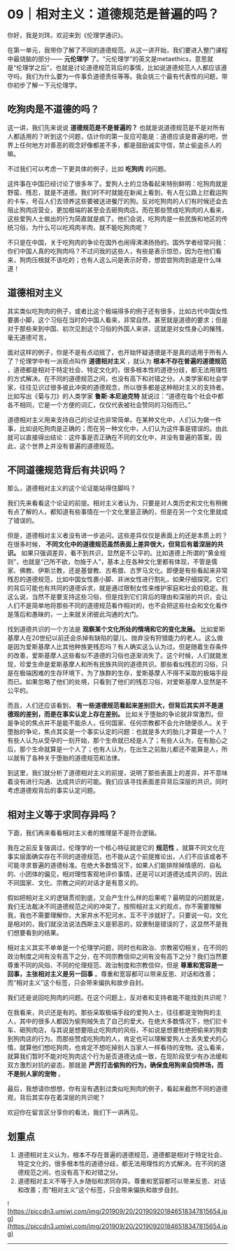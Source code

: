 # 09｜相对主义：道德规范是普遍的吗？

你好，我是刘玮，欢迎来到《伦理学通识》。

在第一单元，我带你了解了不同的道德规范。从这一讲开始，我们要进入整门课程中最烧脑的部分—— **元伦理学** 了。“元伦理学”的英文是metaethics，意思就是“伦理学之后”，也就是讨论道德规范背后的事情，比如说道德规范人人都应该遵守吗，我们为什么要为一件事负道德责任等等。我会挑三个最有代表性的问题，带你初步了解一下元伦理学。

## 吃狗肉是不道德的吗？

这一讲，我们先来说说 **道德规范是不是普遍的？** 也就是说道德规范是不是对所有人都适用的？听到这个问题，估计你的第一反应可能是：道德应该是普遍的吧，世界上任何地方对善恶的观念好像都差不多，都是鼓励诚实守信，禁止偷盗杀人的嘛。

不过我们可以考虑一下更具体的例子，比如 **吃狗肉** 的问题。

这件事在中国已经讨论了很多年了。爱狗人士的立场看起来特别鲜明：吃狗肉就是野蛮、残忍，就是不道德。我们时不时就能在新闻上看到，有人在公路上拦截运狗的卡车，号召人们去领养这些要被送进餐厅的狗。反对吃狗肉的人们有时候还会去阻止狗肉店营业，更加极端的甚至会去砸狗肉店。而在那些赞成吃狗肉的人看来，这些爱狗人士做出的行为简直就是疯了。他们会说，吃狗肉是一些民族和地区的传统习俗，为什么可以吃鸡肉羊肉，就不能吃狗肉呢？

不只是在中国，关于吃狗肉的争论在国外也闹得沸沸扬扬的。国外学者经常问我：你们中国人真的吃狗肉吗？不过问我的这些人，有些是表示惊恐，因为在他们看来，狗肉压根就不该吃的；也有人这么问是表示好奇，想尝尝狗肉到底是什么味道！

## 道德相对主义

其实类似吃狗肉的例子，或者比这个极端得多的例子还有很多，比如古代中国女性要裹小脚，这个习俗在当时的中国人看来，非常自然，甚至就是道德的要求；但是对于那些来到中国、初次见到这个习俗的外国人来讲，这就是对女性身心的摧残，毫无道德可言。

面对这样的例子，你是不是有点动摇了，也开始怀疑道德是不是真的适用于所有人了？伦理学中有一派观点叫作 **道德相对主义** ，就认为 **根本不存在普遍的道德规范** ，道德都是相对于特定社会、特定文化的，很多根本性的道德分歧，都无法用理性的方式解决。在不同的道德规范之间，也没有高下和对错之分。人类学家和社会学家，往往见识过很多彼此冲突的道德观念，所以很多都是这种相对主义的支持者。比如写出《菊与刀》的人类学家 **鲁斯·本尼迪克特** 就说过：“道德在每个社会中都各不相同，它是一个方便的词汇，仅仅代表被社会赞同的习俗而已。”

道德相对主义用来支持自己的论证也非常简单。在某种文化中，人们认为做一件事，比如说吃狗肉是正确的；而在另一种文化中，人们认为这件事是错误的。由此就可以直接得出结论：这件事是否正确在不同的文化中，并没有普遍的答案，因此，这个世界上并没有普遍的道德规范。

## 不同道德规范背后有共识吗？

那么，道德相对主义的这个论证能站得住脚吗？

我们先来看看这个论证的前提。相对主义者认为，只要是对人类历史和文化有稍微有点了解的人，都知道有些事情在一个文化里是正确的，但是在另一个文化里就成了错误的。

但是，道德相对主义者没有进一步追问，这些差异仅仅是表面上的还是本质上的？在很多时候， **不同文化中的道德规范虽然表面上差异很大，但背后有着深层的共识。** 如果只强调差异，看不到共识，显然是不公平的。比如道德上所谓的“黄金规则”，也就是“己所不欲，勿施于人”，基本上在各种文化里都有体现，不管是儒家、佛教、伊斯兰教，还是基督教、古希腊、古罗马文化。即便是有些看起来非常残忍的道德规范，比如中国女性裹小脚、非洲女性进行割礼，如果仔细探究，它们的背后可能也有共同的道德诉求，就是通过限制女性来维护家庭和社会的稳定。我这么说，当然不是要支持这些习俗，但是找到它们背后的理由和深层的共识，会让人们不是简单地将那些不同的道德规范看作相对的，也不会把这些社会和文化看作是落后和愚昧的，一上来就关闭彼此沟通的大门。

找到道德共识的一个方法是 **观察某个文化所处的情境和它的变化发展。** 比如爱斯基摩人在20世纪以前还会杀掉有缺陷的婴儿、抛弃没有狩猎能力的老人。这么做是因为爱斯基摩人比其他种族更残忍吗？有人确实这么认为过。但是随着生存条件的改善，爱斯基摩人这些看似不道德的习俗也逐渐消失了。这个时候，人们就能发现，珍爱生命是爱斯基摩人和所有民族共同的道德共识。那些看似残忍的习俗，只是在极端困难的生存环境下，为了族群的生存，爱斯基摩人不得不采取的极端手段而已。如果忽略了他们的处境，只看到了他们的残忍习俗，对爱斯基摩人显然是不公平的。

而且，人们还应该看到， **有一些道德规范看起来差别巨大，但背后其实并不是道德观的差别，而是在事实认定上存在差别。** 比如关于堕胎的争论就非常激烈。但是争论的焦点并不是能不能杀人，任何国家、任何宗教都不会允许随便杀人。关于堕胎的争论，焦点其实是一个事实认定的问题：也就是多大的胎儿才算是一个人？有些人认为从受孕的一刻开始，那个生命就已经是人了；有些人认为，在有胎心之后，那个生命就算是一个人了；也有人认为，在出生之前胎儿都还不能算是人，所以就有了各种关于堕胎的道德规范和法律。

到这里，我们就分析了道德相对主义的前提，说明了那些表面上的差异，并不意味着没有进行沟通、达成共识的可能。我们应该寻找表面差异背后深层的共识，同时考虑道德观背后的事实认定问题。

## 相对主义等于求同存异吗？

下面，我们再来看看相对主义者的推理是不是符合逻辑。

我在之前反复强调过，伦理学的一个核心特征就是它的 **规范性** 。就算不同文化在事实层面确实存在不同的道德规范，也不能从这个前提推论出，人们不应该或者不可能寻求普遍的道德标准。在绝大多数情况下，如果人们能排除掉情感的、自私的、小团体的偏见，相对理性客观地评价事情，还是可以对道德达成共识的，因此不同国家、文化、宗教之间的对话才是有意义的。

假如把相对主义的逻辑贯彻到底，又会产生什么样的后果呢？最明显的问题就是，我们无法裁决不同道德规范之间的冲突了。按照相对主义的观点，你不需要理解我，我也不需要理解你，大家井水不犯河水，互不干涉就好了。只要说一句，文化是相对的，我们就没法说法西斯主义是邪恶的，奴隶制是错误的了，这显然不是我们想要看到的结果。

相对主义其实不单单是一个伦理学问题，同时也和政治、宗教密切相关，在不同的政治制度之间有没有高下之分，在不同宗教信仰之间有没有高下之分？我们当然要尊重不同的风俗、不同的伦理规范、政治制度和宗教信仰，但是 **尊重和宽容是一回事，主张相对主义是另一回事** 。尊重和宽容都可以带来反思、对话和改善；而“相对主义”这个标签，只会带来偏执和故步自封。

我们还是说回吃狗肉的问题。在这个问题上，反对者和支持者能不能找到共识呢？

在我看来，共识还是有的。那些采取极端手段的爱狗人士，往往都是宠物狗的主人，其中的很多人都因为偷狗贼失去了自己的爱犬。在绝大多数情况下，他们拦卡车、砸狗肉店，与其说是想要阻止吃狗肉的风俗，不如说是想要杜绝把偷来的狗卖到狗肉店的行为。而那些赞成吃狗肉的人，肯定也可以理解爱狗人士丢失爱犬的心情，就算他们想吃狗肉，也肯定不想吃掉别人当家人一样看待的宠物。这么看来，就算我们暂时不能对吃狗肉这个行为是否道德达成一致，在现阶段至少有办法缓和双方激烈对抗的姿态，那就是 **严厉打击偷狗的行为，确保食用狗来自饲养场，而不是别人家的宠物** 。

最后，我想请你想想，你有没有遇到过类似吃狗肉的例子，看起来截然不同的道德观，背后其实存在着深层的共识呢？

欢迎你在留言区分享你的看法，我们下一讲再见。

## 划重点

1. 道德相对主义认为，根本不存在普遍的道德规范，道德都是相对于特定社会、特定文化的，很多根本性的道德分歧，都无法用理性的方式解决。在不同的道德规范之间，也没有高下和对错之分。
2. 道德相对主义不等于入乡随俗和求同存异。尊重和宽容都可以带来反思、对话和改善；而“相对主义”这个标签，只会带来偏执和故步自封。

![https://piccdn3.umiwi.com/img/201909/20/201909201846518347815654.jpg](https://piccdn3.umiwi.com/img/201909/20/201909201846518347815654.jpg)

---
